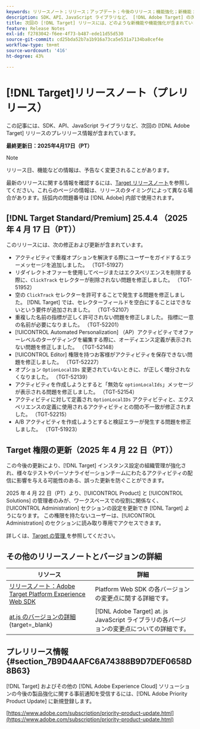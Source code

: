 ```yaml
---
keywords: リリースノート；リリース；アップデート；今後のリリース；機能強化；新機能；修正；アップデート；プレリリース；早期アクセス
description: SDK、API、JavaScript ライブラリなど、 [!DNL Adobe Target] の次回のリリースに含まれている新機能、機能強化および修正について説明します。
title: 次回の [!DNL Target] リリースには、どのような新機能や機能強化が含まれていますか？
feature: Release Notes
exl-id: f2783042-f6ee-4f73-b487-ede11d55d530
source-git-commit: cd25bda52b7a1b916a73ca5e531a7134ba8cef4e
workflow-type: tm+mt
source-wordcount: '416'
ht-degree: 43%

---
```


# [!DNL Target]リリースノート（プレリリース）

この記事には、SDK、API、JavaScript ライブラリなど、次回の [!DNL Adobe Target] リリースのプレリリース情報が含まれています。

**最終更新日：2025年4月17日（PT）**

>[!NOTE]
>
>リリース日、機能などの情報は、予告なく変更されることがあります。
>
>最新のリリースに関する情報を確認するには、[Target リリースノート](release-notes.md)を参照してください。これらのページの情報は、リリースのタイミングによって異なる場合があります。括弧内の問題番号は [!DNL Adobe] 内部で使用されます。

## [!DNL Target Standard/Premium] 25.4.4 （2025 年 4 月 17 日（PT））

このリリースには、次の修正および更新が含まれています。

* アクティビティで重複オプションを解決する際にユーザーをガイドするエラーメッセージを追加しました。 （TGT-51927）
* リダイレクトオファーを使用してページまたはエクスペリエンスを削除する際に、`ClickTrack` セレクターが削除されない問題を修正しました。 （TGT-51952）
* 空の `ClickTrack` セレクターを許可することで発生する問題を修正しました。 [!DNL Target] では、セレクターフィールドを空白にすることはできないという要件が追加されました。 （TGT-52107）
* 重複した名前の指標が正しく許可されない問題を修正しました。 指標に一意の名前が必要になりました。 （TGT-52201）
* [!UICONTROL Automated Personalization] （AP）アクティビティでオファーレベルのターゲティングを編集する際に、オーディエンス定義が表示されない問題を修正しました。 （TGT-52148）
* [!UICONTROL Editor] 権限を持つお客様がアクティビティを保存できない問題を修正しました。 （TGT-52227）
* オプション `OptionLocalIDs` 変更されていないときに、が正しく増分されなくなりました。 （TGT-52139）
* アクティビティを作成しようとすると「無効な `optionLocalIds`」メッセージが表示される問題を修正しました。 （TGT-52154）
* アクティビティに対して定義され `OptionLocalIDs` アクティビティと、エクスペリエンスの定義に使用されるアクティビティとの間の不一致が修正されました。 （TGT-52215）
* A/B アクティビティを作成しようとすると検証エラーが発生する問題を修正しました。 （TGT-51923）

## Target 権限の更新（2025 年 4 月 22 日（PT））

この今後の更新により、[!DNL Target] インスタンス設定の組織管理が強化され、様々なテストやパーソナライゼーションチームにわたるアクティビティの配信に影響を与える可能性のある、誤った更新を防ぐことができます。

2025 年 4 月 22 日（PT）より、[!UICONTROL Product] と [!UICONTROL Solutions] の管理者のみが、ワークスペースでの役割に関係なく、[!UICONTROL Administration] セクションの設定を更新でき [!DNL Target] ようになります。 この権限を持たないユーザーは、[!UICONTROL Administration] のセクションに読み取り専用でアクセスできます。

詳しくは、[Target の管理 ](/help/main/administrating-target/start-target.md) を参照してください。

## その他のリリースノートとバージョンの詳細

| リソース | 詳細 |
|--- |--- |
| [リリースノート：Adobe Target Platform Experience Web SDK](https://experienceleague.adobe.com/docs/experience-platform/edge/release-notes.html?lang=ja) | Platform Web SDK の各バージョンの変更点に関する詳細です。 |
| [at.js のバージョンの詳細](https://experienceleague.adobe.com/docs/target-dev/developer/client-side/at-js-implementation/target-atjs-versions.html?lang=ja){target=_blank} | [!DNL Adobe Target] at. js JavaScript ライブラリの各バージョンの変更点についての詳細です。 |

## プレリリース情報 {#section_7B9D4AAFC6A74388B9D7DEF0658D8B63}

[!DNL Target] およびその他の [!DNL Adobe Experience Cloud] ソリューションの今後の製品強化に関する事前通知を受信するには、[!DNL Adobe Priority Product Update] に新規登録します。

[https://www.adobe.com/subscription/priority-product-update.html](https://www.adobe.com/subscription/priority-product-update.html)
